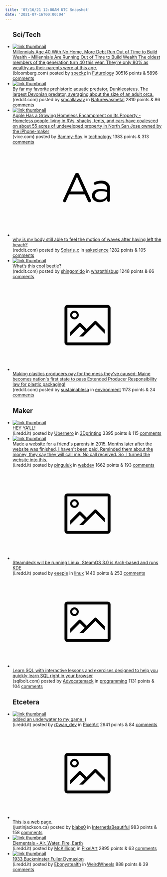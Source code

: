 ```yaml
---
title: '07/16/21 12:00AM UTC Snapshot'
date: '2021-07-16T00:00:04'
---
```

<ul>
<h2>Sci/Tech</h2>

<li><a href='https://www.bloomberg.com/features/2021-millennials-are-running-out-of-time/'><img src='https://a.thumbs.redditmedia.com/Xx-NjjUl54JJXu5Dtgfdl_5ZirlxAbHyX-MQWRvCJg0.jpg' alt='link thumbnail'></a><div><div class='linkTitle'><a href='https://www.bloomberg.com/features/2021-millennials-are-running-out-of-time/'>Millennials Age 40 With No Home, More Debt Run Out of Time to Build Wealth - Millennials Are Running Out of Time to Build Wealth The oldest members of the generation turn 40 this year. They’re only 80% as wealthy as their parents were at this age.</a></div>(bloomberg.com) posted by <a href='https://www.reddit.com/user/speckz'>speckz</a> in <a href='https://www.reddit.com/r/Futurology'>Futurology</a> 30516 points & 5896 <a href='https://www.reddit.com/r/Futurology/comments/okrz06/millennials_age_40_with_no_home_more_debt_run_out/'>comments</a></div></li>

<li><a href='https://www.reddit.com/gallery/okm66p'><img src='https://a.thumbs.redditmedia.com/uwX_HgX25QKwydLFW_qJLaQir6ZMiud18OtB6Hy7nc4.jpg' alt='link thumbnail'></a><div><div class='linkTitle'><a href='https://www.reddit.com/gallery/okm66p'>By far my favorite prehistoric aquatic predator, Dunkleosteus. The largest Devonian predator, averaging about the size of an adult orca.</a></div>(reddit.com) posted by <a href='https://www.reddit.com/user/smcallaway'>smcallaway</a> in <a href='https://www.reddit.com/r/Naturewasmetal'>Naturewasmetal</a> 2810 points & 86 <a href='https://www.reddit.com/r/Naturewasmetal/comments/okm66p/by_far_my_favorite_prehistoric_aquatic_predator/'>comments</a></div></li>

<li><a href='https://www.vice.com/en/article/n7bqdd/apple-homeless-camp-silicon-valley?utm_source=reddit.com'><img src='https://b.thumbs.redditmedia.com/ARwfJSGz5eNQSLRKVuPdUfK--K5uRZ7VObjBaz15QtE.jpg' alt='link thumbnail'></a><div><div class='linkTitle'><a href='https://www.vice.com/en/article/n7bqdd/apple-homeless-camp-silicon-valley?utm_source=reddit.com'>Apple Has a Growing Homeless Encampment on Its Property - Homeless people living in RVs, shacks, tents, and cars have coalesced on about 55 acres of undeveloped property in North San Jose owned by the iPhone-maker</a></div>(vice.com) posted by <a href='https://www.reddit.com/user/Bammy-Soy'>Bammy-Soy</a> in <a href='https://www.reddit.com/r/technology'>technology</a> 1383 points & 313 <a href='https://www.reddit.com/r/technology/comments/okr6kq/apple_has_a_growing_homeless_encampment_on_its/'>comments</a></div></li>

<li><a href='https://www.reddit.com/r/askscience/comments/okmnfk/why_is_my_body_still_able_to_feel_the_motion_of/'><svg version='1.1' viewBox='-34 -12 104 64' preserveAspectRatio='xMidYMid slice' xmlns='http://www.w3.org/2000/svg' xmlns:xlink='http://www.w3.org/1999/xlink'>
    <title>text link thumbnail</title>
    <path d='M12.19,8.84a1.45,1.45,0,0,0-1.4-1h-.12a1.46,1.46,0,0,0-1.42,1L1.14,26.56a1.29,1.29,0,0,0-.14.59,1,1,0,0,0,1,1,1.12,1.12,0,0,0,1.08-.77l2.08-4.65h11l2.08,4.59a1.24,1.24,0,0,0,1.12.83,1.08,1.08,0,0,0,1.08-1.08,1.64,1.64,0,0,0-.14-.57ZM6.08,20.71l4.59-10.22,4.6,10.22Z'>
    </path>
    <path d='M32.24,14.78A6.35,6.35,0,0,0,27.6,13.2a11.36,11.36,0,0,0-4.7,1,1,1,0,0,0-.58.89,1,1,0,0,0,.94.92,1.23,1.23,0,0,0,.39-.08,8.87,8.87,0,0,1,3.72-.81c2.7,0,4.28,1.33,4.28,3.92v.5a15.29,15.29,0,0,0-4.42-.61c-3.64,0-6.14,1.61-6.14,4.64v.05c0,2.95,2.7,4.48,5.37,4.48a6.29,6.29,0,0,0,5.19-2.48V26.9a1,1,0,0,0,1,1,1,1,0,0,0,1-1.06V19A5.71,5.71,0,0,0,32.24,14.78Zm-.56,7.7c0,2.28-2.17,3.89-4.81,3.89-1.94,0-3.61-1.06-3.61-2.86v-.06c0-1.8,1.5-3,4.2-3a15.2,15.2,0,0,1,4.22.61Z'>
    </path>
    </svg></a><div><div class='linkTitle'><a href='https://www.reddit.com/r/askscience/comments/okmnfk/why_is_my_body_still_able_to_feel_the_motion_of/'>why is my body still able to feel the motion of waves after having left the beach?</a></div>(reddit.com) posted by <a href='https://www.reddit.com/user/Solaris_c'>Solaris_c</a> in <a href='https://www.reddit.com/r/askscience'>askscience</a> 1282 points & 105 <a href='https://www.reddit.com/r/askscience/comments/okmnfk/why_is_my_body_still_able_to_feel_the_motion_of/'>comments</a></div></li>

<li><a href='https://www.reddit.com/gallery/okno7g'><img src='https://b.thumbs.redditmedia.com/_oeC07CbBKZ7HZ5yzEgO77QmTtNUVkDbCh-eutoDLCY.jpg' alt='link thumbnail'></a><div><div class='linkTitle'><a href='https://www.reddit.com/gallery/okno7g'>What’s this cool beetle?</a></div>(reddit.com) posted by <a href='https://www.reddit.com/user/shingomido'>shingomido</a> in <a href='https://www.reddit.com/r/whatsthisbug'>whatsthisbug</a> 1248 points & 66 <a href='https://www.reddit.com/r/whatsthisbug/comments/okno7g/whats_this_cool_beetle/'>comments</a></div></li>

<li><a href='https://www.reddit.com/r/PlasticFreeLiving/comments/oks10q/making_plastics_producers_pay_for_the_mess_theyve/'><svg version='1.1' viewBox='-34 -14 104 64' preserveAspectRatio='xMidYMid meet' xmlns='http://www.w3.org/2000/svg' xmlns:xlink='http://www.w3.org/1999/xlink'>
    <title>link thumbnail</title>
    <path d='M32,4H4A2,2,0,0,0,2,6V30a2,2,0,0,0,2,2H32a2,2,0,0,0,2-2V6A2,2,0,0,0,32,4ZM4,30V6H32V30Z'></path>
    <path d='M8.92,14a3,3,0,1,0-3-3A3,3,0,0,0,8.92,14Zm0-4.6A1.6,1.6,0,1,1,7.33,11,1.6,1.6,0,0,1,8.92,9.41Z'></path>
    <path d='M22.78,15.37l-5.4,5.4-4-4a1,1,0,0,0-1.41,0L5.92,22.9v2.83l6.79-6.79L16,22.18l-3.75,3.75H15l8.45-8.45L30,24V21.18l-5.81-5.81A1,1,0,0,0,22.78,15.37Z'></path>
    </svg></a><div><div class='linkTitle'><a href='https://www.reddit.com/r/PlasticFreeLiving/comments/oks10q/making_plastics_producers_pay_for_the_mess_theyve/'>Making plastics producers pay for the mess they’ve caused: Maine becomes nation's first state to pass Extended Producer Responsibility law for plastic packaging!</a></div>(reddit.com) posted by <a href='https://www.reddit.com/user/sustainablesa'>sustainablesa</a> in <a href='https://www.reddit.com/r/environment'>environment</a> 1173 points & 24 <a href='https://www.reddit.com/r/environment/comments/oks22o/making_plastics_producers_pay_for_the_mess_theyve/'>comments</a></div></li>

<h2>Maker</h2>

<li><a href='https://i.redd.it/l54nm3hjoeb71.jpg'><img src='https://a.thumbs.redditmedia.com/zQ58-BxeZVAOvcGqXRXVdrW9BRfxHbEDcqtyqEikih4.jpg' alt='link thumbnail'></a><div><div class='linkTitle'><a href='https://i.redd.it/l54nm3hjoeb71.jpg'>HEY YA'LL!</a></div>(i.redd.it) posted by <a href='https://www.reddit.com/user/Ubernero'>Ubernero</a> in <a href='https://www.reddit.com/r/3Dprinting'>3Dprinting</a> 3395 points & 115 <a href='https://www.reddit.com/r/3Dprinting/comments/okwrdf/hey_yall/'>comments</a></div></li>

<li><a href='https://i.redd.it/043mr9gx9db71.jpg'><img src='https://a.thumbs.redditmedia.com/DSRsTkJUntAdiebHNfDguKBqur3eoWbLg-krxJ1hDt0.jpg' alt='link thumbnail'></a><div><div class='linkTitle'><a href='https://i.redd.it/043mr9gx9db71.jpg'>Made a website for a friend's parents in 2015. Months later after the website was finished, I haven't been paid. Reminded them about the money, they say they will call me. No call received. So, I turned the website into this.</a></div>(i.redd.it) posted by <a href='https://www.reddit.com/user/pinguluk'>pinguluk</a> in <a href='https://www.reddit.com/r/webdev'>webdev</a> 1662 points & 193 <a href='https://www.reddit.com/r/webdev/comments/okrg68/made_a_website_for_a_friends_parents_in_2015/'>comments</a></div></li>

<li><a href='https://i.redd.it/iv6xv56mseb71.png'><svg version='1.1' viewBox='-34 -14 104 64' preserveAspectRatio='xMidYMid meet' xmlns='http://www.w3.org/2000/svg' xmlns:xlink='http://www.w3.org/1999/xlink'>
    <title>link thumbnail</title>
    <path d='M32,4H4A2,2,0,0,0,2,6V30a2,2,0,0,0,2,2H32a2,2,0,0,0,2-2V6A2,2,0,0,0,32,4ZM4,30V6H32V30Z'></path>
    <path d='M8.92,14a3,3,0,1,0-3-3A3,3,0,0,0,8.92,14Zm0-4.6A1.6,1.6,0,1,1,7.33,11,1.6,1.6,0,0,1,8.92,9.41Z'></path>
    <path d='M22.78,15.37l-5.4,5.4-4-4a1,1,0,0,0-1.41,0L5.92,22.9v2.83l6.79-6.79L16,22.18l-3.75,3.75H15l8.45-8.45L30,24V21.18l-5.81-5.81A1,1,0,0,0,22.78,15.37Z'></path>
    </svg></a><div><div class='linkTitle'><a href='https://i.redd.it/iv6xv56mseb71.png'>Steamdeck will be running Linux. SteamOS 3.0 is Arch-based and runs KDE</a></div>(i.redd.it) posted by <a href='https://www.reddit.com/user/eeeple'>eeeple</a> in <a href='https://www.reddit.com/r/linux'>linux</a> 1440 points & 253 <a href='https://www.reddit.com/r/linux/comments/okx92o/steamdeck_will_be_running_linux_steamos_30_is/'>comments</a></div></li>

<li><a href='https://sqlbolt.com/'><svg version='1.1' viewBox='-34 -14 104 64' preserveAspectRatio='xMidYMid meet' xmlns='http://www.w3.org/2000/svg' xmlns:xlink='http://www.w3.org/1999/xlink'>
    <title>link thumbnail</title>
    <path d='M32,4H4A2,2,0,0,0,2,6V30a2,2,0,0,0,2,2H32a2,2,0,0,0,2-2V6A2,2,0,0,0,32,4ZM4,30V6H32V30Z'></path>
    <path d='M8.92,14a3,3,0,1,0-3-3A3,3,0,0,0,8.92,14Zm0-4.6A1.6,1.6,0,1,1,7.33,11,1.6,1.6,0,0,1,8.92,9.41Z'></path>
    <path d='M22.78,15.37l-5.4,5.4-4-4a1,1,0,0,0-1.41,0L5.92,22.9v2.83l6.79-6.79L16,22.18l-3.75,3.75H15l8.45-8.45L30,24V21.18l-5.81-5.81A1,1,0,0,0,22.78,15.37Z'></path>
    </svg></a><div><div class='linkTitle'><a href='https://sqlbolt.com/'>Learn SQL with interactive lessons and exercises designed to help you quickly learn SQL right in your browser</a></div>(sqlbolt.com) posted by <a href='https://www.reddit.com/user/Advocatemack'>Advocatemack</a> in <a href='https://www.reddit.com/r/programming'>programming</a> 1131 points & 104 <a href='https://www.reddit.com/r/programming/comments/okpriw/learn_sql_with_interactive_lessons_and_exercises/'>comments</a></div></li>

<h2>Etcetera</h2>

<li><a href='https://i.redd.it/zsdaqorr4db71.gif'><img src='https://b.thumbs.redditmedia.com/3kPoqQSV9JbZ25FhnmpZsdD1RfaSooXx6XwoDFt4fuE.jpg' alt='link thumbnail'></a><div><div class='linkTitle'><a href='https://i.redd.it/zsdaqorr4db71.gif'>added an underwater to my game :)</a></div>(i.redd.it) posted by <a href='https://www.reddit.com/user/r0wan_dev'>r0wan_dev</a> in <a href='https://www.reddit.com/r/PixelArt'>PixelArt</a> 2941 points & 84 <a href='https://www.reddit.com/r/PixelArt/comments/okr11b/added_an_underwater_to_my_game/'>comments</a></div></li>

<li><a href='https://justinjackson.ca/words.html'><svg version='1.1' viewBox='-34 -14 104 64' preserveAspectRatio='xMidYMid meet' xmlns='http://www.w3.org/2000/svg' xmlns:xlink='http://www.w3.org/1999/xlink'>
    <title>link thumbnail</title>
    <path d='M32,4H4A2,2,0,0,0,2,6V30a2,2,0,0,0,2,2H32a2,2,0,0,0,2-2V6A2,2,0,0,0,32,4ZM4,30V6H32V30Z'></path>
    <path d='M8.92,14a3,3,0,1,0-3-3A3,3,0,0,0,8.92,14Zm0-4.6A1.6,1.6,0,1,1,7.33,11,1.6,1.6,0,0,1,8.92,9.41Z'></path>
    <path d='M22.78,15.37l-5.4,5.4-4-4a1,1,0,0,0-1.41,0L5.92,22.9v2.83l6.79-6.79L16,22.18l-3.75,3.75H15l8.45-8.45L30,24V21.18l-5.81-5.81A1,1,0,0,0,22.78,15.37Z'></path>
    </svg></a><div><div class='linkTitle'><a href='https://justinjackson.ca/words.html'>This is a web page.</a></div>(justinjackson.ca) posted by <a href='https://www.reddit.com/user/blabs0'>blabs0</a> in <a href='https://www.reddit.com/r/InternetIsBeautiful'>InternetIsBeautiful</a> 983 points & 158 <a href='https://www.reddit.com/r/InternetIsBeautiful/comments/okvw4r/this_is_a_web_page/'>comments</a></div></li>

<li><a href='https://i.redd.it/09rcy2owebb71.png'><img src='https://a.thumbs.redditmedia.com/AznSvu8_txdzl8yA9LE0i3uNj7ur479GhFGrRyxjkX8.jpg' alt='link thumbnail'></a><div><div class='linkTitle'><a href='https://i.redd.it/09rcy2owebb71.png'>Elementals - Air, Water, Fire, Earth</a></div>(i.redd.it) posted by <a href='https://www.reddit.com/user/McKilligan'>McKilligan</a> in <a href='https://www.reddit.com/r/PixelArt'>PixelArt</a> 2895 points & 63 <a href='https://www.reddit.com/r/PixelArt/comments/okmiqe/elementals_air_water_fire_earth/'>comments</a></div></li>

<li><a href='https://i.redd.it/9dig1y49ucb71.jpg'><img src='https://a.thumbs.redditmedia.com/0TZvXq6k8Za3fjl5kiA30wl0U_AfYEK9aVVDBfqalS4.jpg' alt='link thumbnail'></a><div><div class='linkTitle'><a href='https://i.redd.it/9dig1y49ucb71.jpg'>1933 Buckminster Fuller Dymaxion</a></div>(i.redd.it) posted by <a href='https://www.reddit.com/user/Ebonystealth'>Ebonystealth</a> in <a href='https://www.reddit.com/r/WeirdWheels'>WeirdWheels</a> 888 points & 39 <a href='https://www.reddit.com/r/WeirdWheels/comments/okq71i/1933_buckminster_fuller_dymaxion/'>comments</a></div></li>

</ul>
